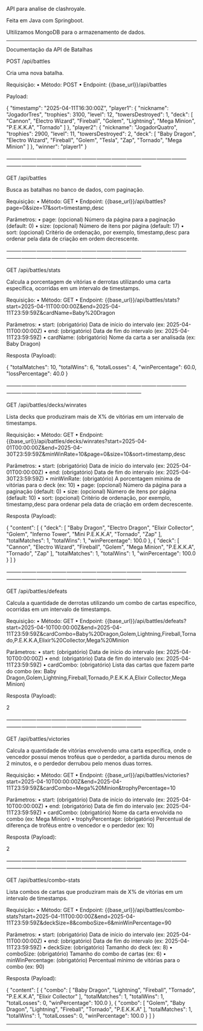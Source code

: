 API para analise de clashroyale.

Feita em Java com Springboot.

Ultilizamos MongoDB para o armazenamento de dados.
________________________________________________________________________

Documentação da API de Batalhas

POST /api/battles

Cria uma nova batalha.

Requisição:
•	Método: POST
•	Endpoint: {{base_url}}/api/battles

Payload:

{
"timestamp": "2025-04-11T16:30:00Z",
"player1": {
"nickname": "JogadorTres",
"trophies": 3100,
"level": 12,
"towersDestroyed": 1,
"deck": [
"Cannon",
"Electro Wizard",
"Fireball",
"Golem",
"Lightning",
"Mega Minion",
"P.E.K.K.A",
"Tornado"
]
},
"player2": {
"nickname": "JogadorQuatro",
"trophies": 2900,
"level": 11,
"towersDestroyed": 2,
"deck": [
"Baby Dragon",
"Electro Wizard",
"Fireball",
"Golem",
"Tesla",
"Zap",
"Tornado",
"Mega Minion"
]
},
"winner": "player1"
}



⸻⸻⸻⸻⸻⸻⸻⸻⸻⸻⸻⸻⸻⸻⸻⸻⸻⸻⸻⸻⸻


GET /api/battles

Busca as batalhas no banco de dados, com paginação.

Requisição:
•	Método: GET
•	Endpoint: {{base_url}}/api/battles?page=0&size=17&sort=timestamp,desc

Parâmetros:
•	page: (opcional) Número da página para a paginação (default: 0)
•	size: (opcional) Número de itens por página (default: 17)
•	sort: (opcional) Critério de ordenação, por exemplo, timestamp,desc para ordenar pela data de criação em ordem decrescente.

⸻⸻⸻⸻⸻⸻⸻⸻⸻⸻⸻⸻⸻⸻⸻⸻⸻⸻⸻⸻⸻


GET /api/battles/stats

Calcula a porcentagem de vitórias e derrotas utilizando uma carta específica, ocorridas em um intervalo de timestamps.

Requisição:
•	Método: GET
•	Endpoint: {{base_url}}/api/battles/stats?start=2025-04-11T00:00:00Z&end=2025-04-11T23:59:59Z&cardName=Baby%20Dragon

Parâmetros:
•	start: (obrigatório) Data de início do intervalo (ex: 2025-04-11T00:00:00Z)
•	end: (obrigatório) Data de fim do intervalo (ex: 2025-04-11T23:59:59Z)
•	cardName: (obrigatório) Nome da carta a ser analisada (ex: Baby Dragon)

Resposta (Payload):

{
"totalMatches": 10,
"totalWins": 6,
"totalLosses": 4,
"winPercentage": 60.0,
"lossPercentage": 40.0
}



⸻⸻⸻⸻⸻⸻⸻⸻⸻⸻⸻⸻⸻⸻⸻⸻⸻⸻⸻⸻⸻


GET /api/battles/decks/winrates

Lista decks que produziram mais de X% de vitórias em um intervalo de timestamps.

Requisição:
•	Método: GET
•	Endpoint: {{base_url}}/api/battles/decks/winrates?start=2025-04-01T00:00:00Z&end=2025-04-30T23:59:59Z&minWinRate=10&page=0&size=10&sort=timestamp,desc

Parâmetros:
•	start: (obrigatório) Data de início do intervalo (ex: 2025-04-01T00:00:00Z)
•	end: (obrigatório) Data de fim do intervalo (ex: 2025-04-30T23:59:59Z)
•	minWinRate: (obrigatório) A porcentagem mínima de vitórias para o deck (ex: 10)
•	page: (opcional) Número da página para a paginação (default: 0)
•	size: (opcional) Número de itens por página (default: 10)
•	sort: (opcional) Critério de ordenação, por exemplo, timestamp,desc para ordenar pela data de criação em ordem decrescente.

Resposta (Payload):

{
"content": [
{
"deck": [
"Baby Dragon",
"Electro Dragon",
"Elixir Collector",
"Golem",
"Inferno Tower",
"Mini P.E.K.K.A",
"Tornado",
"Zap"
],
"totalMatches": 1,
"totalWins": 1,
"winPercentage": 100.0
},
{
"deck": [
"Cannon",
"Electro Wizard",
"Fireball",
"Golem",
"Mega Minion",
"P.E.K.K.A",
"Tornado",
"Zap"
],
"totalMatches": 1,
"totalWins": 1,
"winPercentage": 100.0
}
]
}



⸻⸻⸻⸻⸻⸻⸻⸻⸻⸻⸻⸻⸻⸻⸻⸻⸻⸻⸻⸻⸻


GET /api/battles/defeats

Calcula a quantidade de derrotas utilizando um combo de cartas específico, ocorridas em um intervalo de timestamps.

Requisição:
•	Método: GET
•	Endpoint: {{base_url}}/api/battles/defeats?start=2025-04-10T00:00:00Z&end=2025-04-11T23:59:59Z&cardCombo=Baby%20Dragon,Golem,Lightning,Fireball,Tornado,P.E.K.K.A,Elixir%20Collector,Mega%20Minion

Parâmetros:
•	start: (obrigatório) Data de início do intervalo (ex: 2025-04-10T00:00:00Z)
•	end: (obrigatório) Data de fim do intervalo (ex: 2025-04-11T23:59:59Z)
•	cardCombo: (obrigatório) Lista das cartas que fazem parte do combo (ex: Baby Dragon,Golem,Lightning,Fireball,Tornado,P.E.K.K.A,Elixir Collector,Mega Minion)

Resposta (Payload):

2



⸻⸻⸻⸻⸻⸻⸻⸻⸻⸻⸻⸻⸻⸻⸻⸻⸻⸻⸻⸻⸻


GET /api/battles/victories

Calcula a quantidade de vitórias envolvendo uma carta específica, onde o vencedor possui menos troféus que o perdedor, a partida durou menos de 2 minutos, e o perdedor derrubou pelo menos duas torres.

Requisição:
•	Método: GET
•	Endpoint: {{base_url}}/api/battles/victories?start=2025-04-10T00:00:00Z&end=2025-04-11T23:59:59Z&cardCombo=Mega%20Minion&trophyPercentage=10

Parâmetros:
•	start: (obrigatório) Data de início do intervalo (ex: 2025-04-10T00:00:00Z)
•	end: (obrigatório) Data de fim do intervalo (ex: 2025-04-11T23:59:59Z)
•	cardCombo: (obrigatório) Nome da carta envolvida no combo (ex: Mega Minion)
•	trophyPercentage: (obrigatório) Percentual de diferença de troféus entre o vencedor e o perdedor (ex: 10)

Resposta (Payload):

2



⸻⸻⸻⸻⸻⸻⸻⸻⸻⸻⸻⸻⸻⸻⸻⸻⸻⸻⸻⸻⸻

GET /api/battles/combo-stats

Lista combos de cartas que produziram mais de X% de vitórias em um intervalo de timestamps.

Requisição:
•	Método: GET
•	Endpoint: {{base_url}}/api/battles/combo-stats?start=2025-04-11T00:00:00Z&end=2025-04-11T23:59:59Z&deckSize=8&comboSize=6&minWinPercentage=90

Parâmetros:
•	start: (obrigatório) Data de início do intervalo (ex: 2025-04-11T00:00:00Z)
•	end: (obrigatório) Data de fim do intervalo (ex: 2025-04-11T23:59:59Z)
•	deckSize: (obrigatório) Tamanho do deck (ex: 8)
•	comboSize: (obrigatório) Tamanho do combo de cartas (ex: 6)
•	minWinPercentage: (obrigatório) Percentual mínimo de vitórias para o combo (ex: 90)

Resposta (Payload):

{
"content": [
{
"combo": [
"Baby Dragon",
"Lightning",
"Fireball",
"Tornado",
"P.E.K.K.A",
"Elixir Collector"
],
"totalMatches": 1,
"totalWins": 1,
"totalLosses": 0,
"winPercentage": 100.0
},
{
"combo": [
"Golem",
"Baby Dragon",
"Lightning",
"Fireball",
"Tornado",
"P.E.K.K.A"
],
"totalMatches": 1,
"totalWins": 1,
"totalLosses": 0,
"winPercentage": 100.0
}
]
}



______________________________________________________


